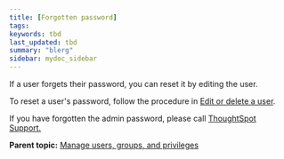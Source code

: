 ```yaml
---
title: [Forgotten password]
tags: 
keywords: tbd
last_updated: tbd
summary: "blerg"
sidebar: mydoc_sidebar
---
```

If a user forgets their password, you can reset it by editing the user.

To reset a user's password, follow the procedure in [Edit or delete a user](edit_user.html#).

If you have forgotten the admin password, please call [ThoughtSpot Support.](../misc/contact.html#)

**Parent topic:** [Manage users, groups, and privileges](../../admin/users_groups/about_users_groups.html)
